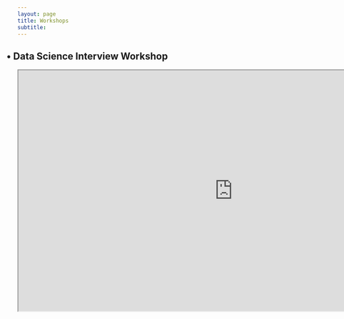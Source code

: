 ```yaml
---
layout: page
title: Workshops
subtitle:
---
```

<style>
h2   {position:"relative";
    transform: translate(-19%, 0px)}
</style>

<center>
<h2>• Data Science Interview Workshop</h2>
    <iframe src="https://drive.google.com/file/d/15J0dzn5V3y2M55Pplw1Cwj-3PbiG-GdB/preview" width="960" height="540"></iframe>
</center>